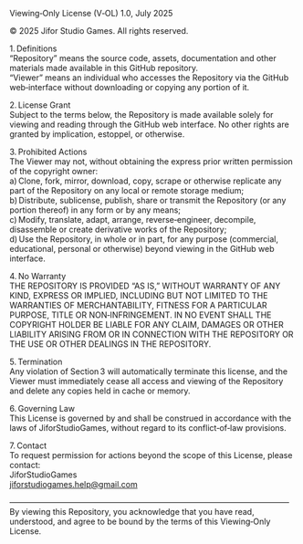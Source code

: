 Viewing‑Only License (V‑OL) 1.0, July 2025

© 2025 Jifor Studio Games. All rights reserved.

1. Definitions  
   “Repository” means the source code, assets, documentation and other materials made available in this GitHub repository.  
   “Viewer” means an individual who accesses the Repository via the GitHub web‑interface without downloading or copying any portion of it.  

2. License Grant  
   Subject to the terms below, the Repository is made available solely for viewing and reading through the GitHub web interface. No other rights are granted by implication, estoppel, or otherwise.

3. Prohibited Actions  
   The Viewer may not, without obtaining the express prior written permission of the copyright owner:  
   a) Clone, fork, mirror, download, copy, scrape or otherwise replicate any part of the Repository on any local or remote storage medium;  
   b) Distribute, sublicense, publish, share or transmit the Repository (or any portion thereof) in any form or by any means;  
   c) Modify, translate, adapt, arrange, reverse‑engineer, decompile, disassemble or create derivative works of the Repository;  
   d) Use the Repository, in whole or in part, for any purpose (commercial, educational, personal or otherwise) beyond viewing in the GitHub web interface.

4. No Warranty  
   THE REPOSITORY IS PROVIDED “AS IS,” WITHOUT WARRANTY OF ANY KIND, EXPRESS OR IMPLIED, INCLUDING BUT NOT LIMITED TO THE WARRANTIES OF MERCHANTABILITY, FITNESS FOR A PARTICULAR PURPOSE, TITLE OR NON‑INFRINGEMENT. IN NO EVENT SHALL THE COPYRIGHT HOLDER BE LIABLE FOR ANY CLAIM, DAMAGES OR OTHER LIABILITY ARISING FROM OR IN CONNECTION WITH THE REPOSITORY OR THE USE OR OTHER DEALINGS IN THE REPOSITORY.

5. Termination  
   Any violation of Section 3 will automatically terminate this license, and the Viewer must immediately cease all access and viewing of the Repository and delete any copies held in cache or memory.

6. Governing Law  
   This License is governed by and shall be construed in accordance with the laws of JiforStudioGames, without regard to its conflict‑of‑law provisions.

7. Contact  
   To request permission for actions beyond the scope of this License, please contact:  
   JiforStudioGames  
   jiforstudiogames.help@gmail.com  

––––––––––––––––––––––––––––––––––––––––––––––––––––––––––––––––––––––  
By viewing this Repository, you acknowledge that you have read, understood, and agree to be bound by the terms of this Viewing‑Only License.  
